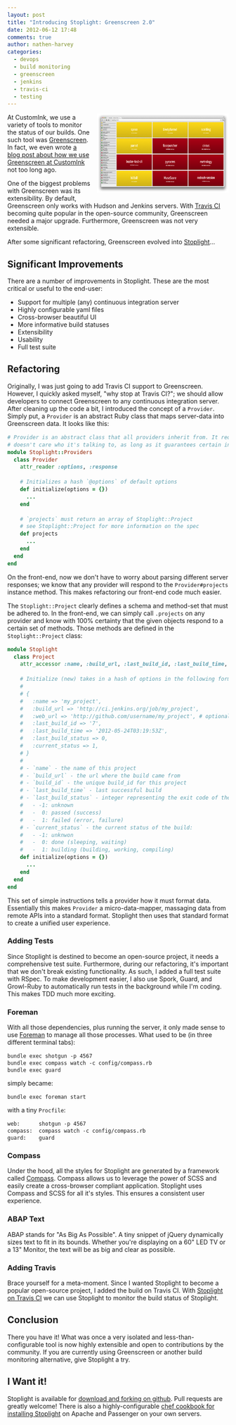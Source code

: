 ```yaml
---
layout: post
title: "Introducing Stoplight: Greenscreen 2.0"
date: 2012-06-12 17:48
comments: true
author: nathen-harvey
categories:
  - devops
  - build monitoring
  - greenscreen
  - jenkins
  - travis-ci
  - testing
---
```

<a href="/images/stoplight.png"><img src="/images/stoplight.png" width="300" style="float:right; margin:0 0 15px 15px;" /></a>
At CustomInk, we use a variety of tools to monitor the status of our builds. One such tool was [Greenscreen](https://github.com/customink-webops/greenscreen). In fact, we even wrote [a blog post about how we use Greenscreen at CustomInk](http://technology.customink.com/blog/2012/01/02/green-screen/) not too long ago.

One of the biggest problems with Greenscreen was its extensibility. By default, Greenscreen only works with Hudson and Jenkins servers. With [Travis CI](http://travis-ci.org) becoming quite popular in the open-source community, Greenscreen needed a major upgrade. Furthermore, Greenscreen was not very extensible.

After some significant refactoring, Greenscreen evolved into [Stoplight](https://github.com/customink/stoplight)...

<!-- more -->

Significant Improvements
------------------------
There are a number of improvements in Stoplight. These are the most critical or useful to the end-user:

- Support for multiple (any) continuous integration server
- Highly configurable yaml files
- Cross-browser beautiful UI
- More informative build statuses
- Extensibility
- Usability
- Full test suite


Refactoring
-----------
Originally, I was just going to add Travis CI support to Greenscreen. However, I quickly asked myself, "why stop at Travis CI?"; we should allow developers to connect Greenscreen to any continuous integration server. After cleaning up the code a bit, I introduced the concept of a `Provider`. Simply put, a `Provider` is an abstract Ruby class that maps server-data into Greenscreen data. It looks like this:

```ruby
# Provider is an abstract class that all providers inherit from. It requires that a specified format be returned. This way, stoplight
# doesn't care who it's talking to, as long as it guarantees certain information.
module Stoplight::Providers
  class Provider
    attr_reader :options, :response

    # Initializes a hash `@options` of default options
    def initialize(options = {})
      ...
    end

    # `projects` must return an array of Stoplight::Project
    # see Stoplight::Project for more information on the spec
    def projects
      ...
    end
  end
end
```

On the front-end, now we don't have to worry about parsing different server responses; we know that any provider will respond to the `Provider#projects` instance method. This makes refactoring our front-end code much easier.

The `Stoplight::Project` clearly defines a schema and method-set that must be adhered to. In the front-end, we can simply call `.projects` on any provider and know with 100% certainty that the given objects respond to a certain set of methods. Those methods are defined in the `Stoplight::Project` class:

```ruby
module Stoplight
  class Project
    attr_accessor :name, :build_url, :last_build_id, :last_build_time, :last_build_status, :current_status

    # Initialize (new) takes in a hash of options in the following format:
    #
    # {
    #   :name => 'my_project',
    #   :build_url => 'http://ci.jenkins.org/job/my_project',
    #   :web_url => 'http://github.com/username/my_project', # optional
    #   :last_build_id => '7',
    #   :last_build_time => '2012-05-24T03:19:53Z',
    #   :last_build_status => 0,
    #   :current_status => 1,
    # }
    #
    # - `name` - the name of this project
    # - `build_url` - the url where the build came from
    # - `build_id` - the unique build_id for this project
    # - `last_build_time` - last successful build
    # - `last_build_status` - integer representing the exit code of the last build:
    #   - -1: unknown
    #   -  0: passed (success)
    #   -  1: failed (error, failure)
    # - `current_status` - the current status of the build:
    #   - -1: unknwon
    #   -  0: done (sleeping, waiting)
    #   -  1: building (building, working, compiling)
    def initialize(options = {})
      ...
    end
  end
end
```
This set of simple instructions tells a provider how it must format data. Essentially this makes `Provider` a micro-data-mapper, massaging data from remote APIs into a standard format. Stoplight then uses that standard format to create a unified user experience.

### Adding Tests
Since Stoplight is destined to become an open-source project, it needs a comprehensive test suite. Furthermore, during our refactoring, it's important that we don't break existing functionality. As such, I added a full test suite with RSpec. To make development easier, I also use Spork, Guard, and Growl-Ruby to automatically run tests in the background while I'm coding. This makes TDD much more exciting.

### Foreman
With all those dependencies, plus running the server, it only made sense to use [Foreman](https://github.com/ddollar/foreman) to manage all those processes. What used to be (in three different terminal tabs):

    bundle exec shotgun -p 4567
    bundle exec compass watch -c config/compass.rb
    bundle exec guard

simply became:

    bundle exec foreman start

with a tiny `Procfile`:

```
web:      shotgun -p 4567
compass:  compass watch -c config/compass.rb
guard:    guard
```


### Compass
Under the hood, all the styles for Stoplight are generated by a framework called [Compass](http://compass-style.org). Compass allows us to leverage the power of SCSS and easily create a cross-browser compliant application. Stoplight uses Compass and SCSS for all it's styles. This ensures a consistent user experience.


### ABAP Text
ABAP stands for "As Big As Possible". A tiny snippet of jQuery dynamically sizes text to fit in its bounds. Whether you're displaying on a 60" LED TV or a 13" Monitor, the text will be as big and clear as possible.


### Adding Travis
Brace yourself for a meta-moment. Since I wanted Stoplight to become a popular open-source project, I added the build on Travis CI. With [Stoplight on Travis CI](http://travis-ci.org/#!/customink/stoplight) we can use Stoplight to monitor the build status of Stoplight.


Conclusion
----------
There you have it! What was once a very isolated and less-than-configurable tool is now highly extensible and open to contributions by the community. If you are currently using Greenscreen or another build monitoring alternative, give Stoplight a try.


I Want it!
----------
Stoplight is available for [download and forking on github](https://github.com/customink/stoplight). Pull requests are greatly welcome! There is also a highly-configurable [chef cookbook for installing Stoplight](https://github.com/customink-webops/stoplight) on Apache and Passenger on your own servers.
